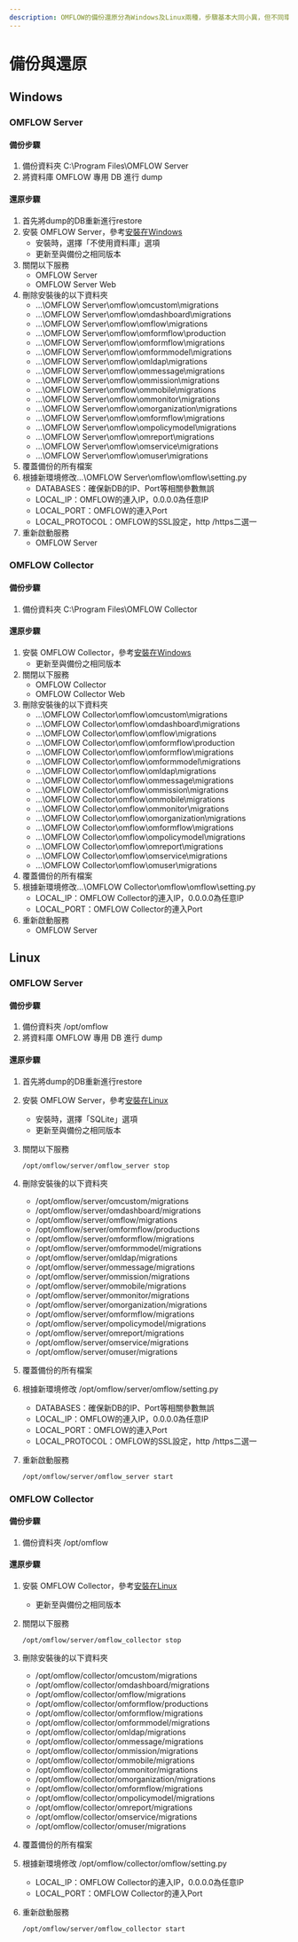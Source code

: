 ```yaml
---
description: OMFLOW的備份還原分為Windows及Linux兩種，步驟基本大同小異，但不同環境間彼此不可互換。
---
```


# 備份與還原

## Windows&#x20;

### OMFLOW Server

#### 備份步驟

1. 備份資料夾 C:\Program Files\OMFLOW Server
2. 將資料庫 OMFLOW 專用 DB 進行 dump

#### 還原步驟

1. 首先將dump的DB重新進行restore
2. 安裝 OMFLOW Server，參考[安裝在Windows](1.md)
   * 安裝時，選擇「不使用資料庫」選項
   * 更新至與備份之相同版本
3. 關閉以下服務
   * OMFLOW Server
   * OMFLOW Server Web
4. 刪除安裝後的以下資料夾
   * ...\OMFLOW Server\omflow\omcustom\migrations
   * ...\OMFLOW Server\omflow\omdashboard\migrations
   * ...\OMFLOW Server\omflow\omflow\migrations
   * ...\OMFLOW Server\omflow\omformflow\production
   * ...\OMFLOW Server\omflow\omformflow\migrations
   * ...\OMFLOW Server\omflow\omformmodel\migrations
   * ...\OMFLOW Server\omflow\omldap\migrations
   * ...\OMFLOW Server\omflow\ommessage\migrations
   * ...\OMFLOW Server\omflow\ommission\migrations
   * ...\OMFLOW Server\omflow\ommobile\migrations
   * ...\OMFLOW Server\omflow\ommonitor\migrations
   * ...\OMFLOW Server\omflow\omorganization\migrations
   * ...\OMFLOW Server\omflow\omformflow\migrations
   * ...\OMFLOW Server\omflow\ompolicymodel\migrations
   * ...\OMFLOW Server\omflow\omreport\migrations
   * ...\OMFLOW Server\omflow\omservice\migrations
   * ...\OMFLOW Server\omflow\omuser\migrations
5. 覆蓋備份的所有檔案
6. 根據新環境修改...\OMFLOW Server\omflow\omflow\setting.py
   * DATABASES：確保新DB的IP、Port等相關參數無誤
   * LOCAL\_IP：OMFLOW的連入IP，0.0.0.0為任意IP
   * LOCAL\_PORT：OMFLOW的連入Port
   * LOCAL\_PROTOCOL：OMFLOW的SSL設定，http /https二選一
7. 重新啟動服務
   * OMFLOW Server



### OMFLOW Collector

#### 備份步驟

1. 備份資料夾 C:\Program Files\OMFLOW Collector

#### 還原步驟

1. 安裝 OMFLOW Collector，參考[安裝在Windows](1.md)
   * 更新至與備份之相同版本
2. 關閉以下服務
   * OMFLOW Collector
   * OMFLOW Collector Web
3. 刪除安裝後的以下資料夾
   * ...\OMFLOW Collector\omflow\omcustom\migrations
   * ...\OMFLOW Collector\omflow\omdashboard\migrations
   * ...\OMFLOW Collector\omflow\omflow\migrations
   * ...\OMFLOW Collector\omflow\omformflow\production
   * ...\OMFLOW Collector\omflow\omformflow\migrations
   * ...\OMFLOW Collector\omflow\omformmodel\migrations
   * ...\OMFLOW Collector\omflow\omldap\migrations
   * ...\OMFLOW Collector\omflow\ommessage\migrations
   * ...\OMFLOW Collector\omflow\ommission\migrations
   * ...\OMFLOW Collector\omflow\ommobile\migrations
   * ...\OMFLOW Collector\omflow\ommonitor\migrations
   * ...\OMFLOW Collector\omflow\omorganization\migrations
   * ...\OMFLOW Collector\omflow\omformflow\migrations
   * ...\OMFLOW Collector\omflow\ompolicymodel\migrations
   * ...\OMFLOW Collector\omflow\omreport\migrations
   * ...\OMFLOW Collector\omflow\omservice\migrations
   * ...\OMFLOW Collector\omflow\omuser\migrations
4. 覆蓋備份的所有檔案
5. 根據新環境修改...\OMFLOW Collector\omflow\omflow\setting.py
   * LOCAL\_IP：OMFLOW Collector的連入IP，0.0.0.0為任意IP
   * LOCAL\_PORT：OMFLOW Collector的連入Port
6. 重新啟動服務
   * OMFLOW Server

## Linux

### OMFLOW Server

#### 備份步驟

1. 備份資料夾 /opt/omflow
2. 將資料庫 OMFLOW 專用 DB 進行 dump

#### 還原步驟

1. 首先將dump的DB重新進行restore
2. 安裝 OMFLOW Server，參考[安裝在Linux](2.md)
   * 安裝時，選擇「SQLite」選項
   * 更新至與備份之相同版本
3.  關閉以下服務

    ```
    /opt/omflow/server/omflow_server stop
    ```
4. 刪除安裝後的以下資料夾
   * /opt/omflow/server/omcustom/migrations
   * /opt/omflow/server/omdashboard/migrations
   * /opt/omflow/server/omflow/migrations
   * /opt/omflow/server/omformflow/productions
   * /opt/omflow/server/omformflow/migrations
   * /opt/omflow/server/omformmodel/migrations
   * /opt/omflow/server/omldap/migrations
   * /opt/omflow/server/ommessage/migrations
   * /opt/omflow/server/ommission/migrations
   * /opt/omflow/server/ommobile/migrations
   * /opt/omflow/server/ommonitor/migrations
   * /opt/omflow/server/omorganization/migrations
   * /opt/omflow/server/omformflow/migrations
   * /opt/omflow/server/ompolicymodel/migrations
   * /opt/omflow/server/omreport/migrations
   * /opt/omflow/server/omservice/migrations
   * /opt/omflow/server/omuser/migrations
5. 覆蓋備份的所有檔案
6. 根據新環境修改 /opt/omflow/server/omflow/setting.py
   * DATABASES：確保新DB的IP、Port等相關參數無誤
   * LOCAL\_IP：OMFLOW的連入IP，0.0.0.0為任意IP
   * LOCAL\_PORT：OMFLOW的連入Port
   * LOCAL\_PROTOCOL：OMFLOW的SSL設定，http /https二選一
7.  重新啟動服務

    ```
    /opt/omflow/server/omflow_server start
    ```

### OMFLOW Collector

#### 備份步驟

1. 備份資料夾 /opt/omflow

#### 還原步驟

1. 安裝 OMFLOW Collector，參考[安裝在Linux](2.md)
   * 更新至與備份之相同版本
2.  關閉以下服務

    ```
    /opt/omflow/server/omflow_collector stop
    ```
3. 刪除安裝後的以下資料夾
   * /opt/omflow/collector/omcustom/migrations
   * /opt/omflow/collector/omdashboard/migrations
   * /opt/omflow/collector/omflow/migrations
   * /opt/omflow/collector/omformflow/productions
   * /opt/omflow/collector/omformflow/migrations
   * /opt/omflow/collector/omformmodel/migrations
   * /opt/omflow/collector/omldap/migrations
   * /opt/omflow/collector/ommessage/migrations
   * /opt/omflow/collector/ommission/migrations
   * /opt/omflow/collector/ommobile/migrations
   * /opt/omflow/collector/ommonitor/migrations
   * /opt/omflow/collector/omorganization/migrations
   * /opt/omflow/collector/omformflow/migrations
   * /opt/omflow/collector/ompolicymodel/migrations
   * /opt/omflow/collector/omreport/migrations
   * /opt/omflow/collector/omservice/migrations
   * /opt/omflow/collector/omuser/migrations
4. 覆蓋備份的所有檔案
5. 根據新環境修改 /opt/omflow/collector/omflow/setting.py
   * LOCAL\_IP：OMFLOW Collector的連入IP，0.0.0.0為任意IP
   * LOCAL\_PORT：OMFLOW Collector的連入Port
6.  重新啟動服務

    ```
    /opt/omflow/server/omflow_collector start
    ```
